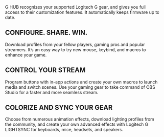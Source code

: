 ﻿G HUB recognizes your supported Logitech G gear, and gives you full access to their customization features. It automatically keeps firmware up to date.

## CONFIGURE. SHARE. WIN.

Download profiles from your fellow players, gaming pros and popular streamers. It’s an easy way to try new mouse, keybind, and macros to enhance your game.

## CONTROL YOUR STREAM

Program buttons with in-app actions and create your own macros to launch media and switch scenes. Use your gaming gear to take command of OBS Studio for a faster and more seamless stream.

## COLORIZE AND SYNC YOUR GEAR

Choose from numerous animation effects, download lighting profiles from the community, and create your own advanced effects with Logitech G LIGHTSYNC for keyboards, mice, headsets, and speakers.